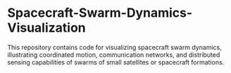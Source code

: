 # Spacecraft-Swarm-Dynamics-Visualization
This repository contains code for visualizing spacecraft swarm dynamics, illustrating coordinated motion, communication networks, and distributed sensing capabilities of swarms of small satellites or spacecraft formations.
